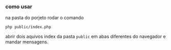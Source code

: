 ### como usar

na pasta do porjeto rodar o comando 

`php public/index.php`

abrir dois aquivos index da pasta `public` em abas diferentes do navegador
e mandar mensagens.